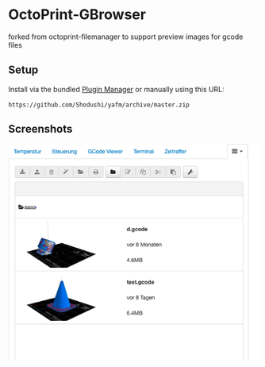 # OctoPrint-GBrowser

forked from octoprint-filemanager to support preview images for gcode files

## Setup

Install via the bundled [Plugin Manager](https://github.com/foosel/OctoPrint/wiki/Plugin:-Plugin-Manager)
or manually using this URL:

    https://github.com/Shodushi/yafm/archive/master.zip


## Screenshots

![screen1](screen1.png)